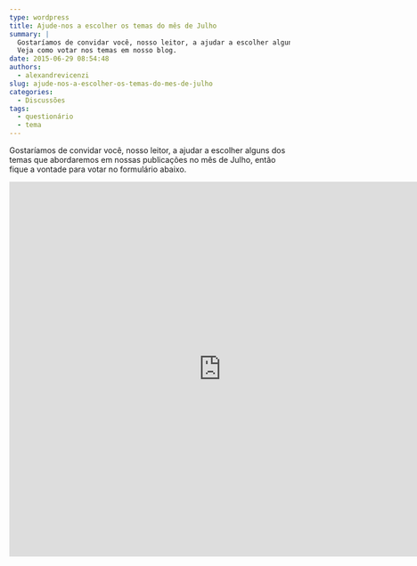 ```yaml
---
type: wordpress
title: Ajude-nos a escolher os temas do mês de Julho
summary: |
  Gostaríamos de convidar você, nosso leitor, a ajudar a escolher alguns dos temas que abordaremos em nossas publicações no mês de Julho.
  Veja como votar nos temas em nosso blog.
date: 2015-06-29 08:54:48
authors:
  - alexandrevicenzi
slug: ajude-nos-a-escolher-os-temas-do-mes-de-julho
categories:
  - Discussões
tags:
  - questionário
  - tema
---
```


Gostaríamos de convidar você, nosso leitor, a ajudar a escolher alguns dos temas que abordaremos em nossas publicações no mês de Julho, então fique a vontade para votar no formulário abaixo.

<!--more-->

<iframe src="https://docs.google.com/forms/d/1pbbzMBbECj5vh_Frrbd27S61438bv0pkWD_tnlfqNlE/viewform?embedded=true" width="760" height="674" frameborder="0" marginwidth="0" marginheight="0">Carregando...</iframe>
